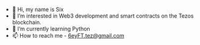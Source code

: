 - 👋 Hi, my name is Six
- 👀 I’m interested in Web3 development and smart contracts on the Tezos blockchain.
- 🌱 I’m currently learning Python
- 📫 How to reach me - 6eyFT.tez@gmail.com

<!---
6eyFT/6eyFT is a ✨ special ✨ repository because its `README.md` (this file) appears on your GitHub profile.
You can click the Preview link to take a look at your changes.
--->
